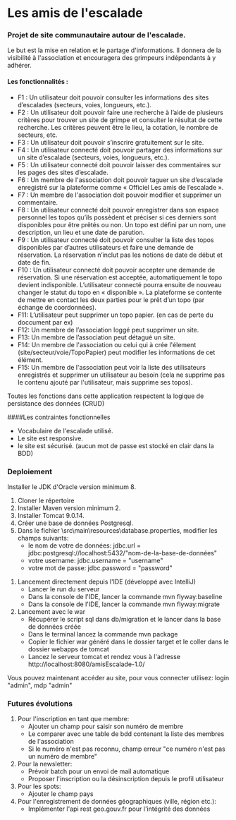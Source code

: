 # Les amis de l'escalade
### Projet de site communautaire autour de l'escalade.
<p>Le but est la mise en relation et le partage d'informations. 
 Il donnera de la visibilité à l'association et encouragera des grimpeurs indépendants à y adhérer.

#### Les fonctionnalités :
<ul>
    <li>F1 : Un utilisateur doit pouvoir consulter les informations des sites d’escalades (secteurs, voies, longueurs, etc.).</li>
    <li>F2 : Un utilisateur doit pouvoir faire une recherche à l’aide de plusieurs critères pour trouver un site de grimpe et consulter le résultat de cette recherche. 
    Les critères peuvent être le lieu, la cotation, le nombre de secteurs, etc. </li>
    <li>F3 : Un utilisateur doit pouvoir s’inscrire gratuitement sur le site.</li>
    <li>F4 : Un utilisateur connecté doit pouvoir partager des informations sur un site d’escalade (secteurs, voies, longueurs, etc.).</li>
    <li> F5 : Un utilisateur connecté doit pouvoir laisser des commentaires sur les pages des sites d’escalade. </li>
    <li> F6 : Un membre de l'association doit pouvoir taguer un site d’escalade enregistré sur la plateforme comme « Officiel Les amis de l’escalade ».</li>
    <li> F7 : Un membre de l'association doit pouvoir modifier et supprimer un commentaire.</li>
    <li> F8 : Un utilisateur connecté doit pouvoir enregistrer dans son espace personnel les topos qu’ils possèdent et préciser si ces derniers sont disponibles pour être prêtés ou non. Un topo est défini par un nom, une description, un lieu et une date de parution.</li>
    <li> F9 : Un utilisateur connecté doit pouvoir consulter la liste des topos disponibles par d’autres utilisateurs et faire une demande de réservation. La réservation n’inclut pas les notions de date de début et date de fin.</li>
    <li> F10 : Un utilisateur connecté doit pouvoir accepter une demande de réservation. Si une réservation est acceptée, automatiquement le topo devient indisponible. L’utilisateur connecté pourra ensuite de nouveau changer le statut du topo en « disponible ». 
    La plateforme se contente de mettre en contact les deux parties pour le prêt d’un topo (par échange de coordonnées).</li>
    <li> F11: L’utilisateur peut supprimer un topo papier. (en cas de perte du doccument par ex)</li>
    <li> F12: Un membre de l’association loggé peut supprimer un site.</li>
    <li> F13: Un membre de l’association peut détagué un site.</li>
    <li> F14: Un membre de l'association ou celui qui à crée l'élement (site/secteur/voie/TopoPapier) peut modifier les informations de cet élément.</li>
    <li> F15: Un membre de l'association peut voir la liste des utilisateurs enregistrés et supprimer un utilisateur au besoin (cela ne supprime pas le contenu ajouté par l'utilisateur, mais supprime ses topos).</li>
</ul>
<p>Toutes les fonctions dans cette application respectent la logique de persistance des données (CRUD)

####Les contraintes fonctionnelles
<ul>
    <li>Vocabulaire de l'escalade utilisé.</li>
    <li>Le site est responsive.</li>
    <li>le site est sécurisé. (aucun mot de passe est stocké en clair dans la BDD)</li>
</ul>

### Deploiement

<p>Installer le JDK d'Oracle version minimum 8. 
<ol>
 <li>Cloner le répertoire</li>
   <li>Installer Maven version minimum 2.</li>
   <li>Installer Tomcat 9.0.14.</li>
   <li>Créer une base de données Postgresql.</li>
   <li>Dans le fichier \src\main\resources\database.properties, modifier les champs suivants:
   <ul>
      <li>le nom de votre de données: jdbc.url = jdbc:postgresql://localhost:5432/"nom-de-la-base-de-données" </li>
      <li>votre username: jdbc.username = "username" </li>
      <li>votre mot de passe: jdbc.password = "password" </li>
   </ul>
   </li>
 </ol>
<ol>
    <li>Lancement directement depuis l'IDE (développé avec IntelliJ)
        <ul>
            <li>Lancer le run du serveur</li>
            <li>Dans la console de l'IDE, lancer la commande mvn flyway:baseline</li>
            <li>Dans la console de l'IDE, lancer la commande mvn flyway:migrate</li>
        </ul>
    </li>
    <li>Lancement avec le war
        <ul>
            <li>Récupérer le script sql dans db/migration et le lancer dans la base de données créée</li>
            <li>Dans le terminal lancez la commande mvn package</li>
            <li>Copier le fichier war généré dans le dossier target et le coller dans le dossier webapps de tomcat</li>
            <li>Lancez le serveur tomcat et rendez vous à l'adresse http://localhost:8080/amisEscalade-1.0/</li>
        </ul>
    </li>
</ol>
<p> Vous pouvez maintenant accéder au site, pour vous connecter utilisez: login "admin", mdp "admin"


### Futures évolutions

<ol>
<li>Pour l'inscription en tant que membre:
    <ul>
        <li>Ajouter un champ pour saisir son numéro de membre</li>
        <li>Le comparer avec une table de bdd contenant la liste des  membres de l'association</li>
        <li>Si le numéro n'est pas reconnu, champ erreur "ce numéro n'est pas un numéro de membre"</li>
    </ul>
</li>
<li>Pour la newsletter:
    <ul>
        <li>Prévoir batch pour un envoi de mail automatique</li>
        <li>Proposer l'inscription ou la désinscription depuis le profil utilisateur</li>
    </ul>
</li>
<li>Pour les spots:
    <ul>
        <li>Ajouter le champ pays</li>
    </ul>
</li>
<li>
    Pour l'enregistrement de données géographiques (ville, région etc.):
    <ul>
        <li>Implémenter l'api rest geo.gouv.fr pour l'intégrité des données</li>
    </ul>
</li>
</ol>



